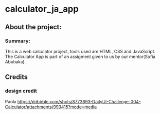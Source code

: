 # calculator_ja_app
## About the project:
### Summary:
This is a web calculator project, tools used are HTML, CSS and JavaScript.
The Calculator App is part of an assigment given to us by our mentor(Sofia Abubaka).

## Credits
### design credit
Paola
https://dribbble.com/shots/8773693-DailyUI-Challenge-004-Calculator/attachments/993415?mode=media
